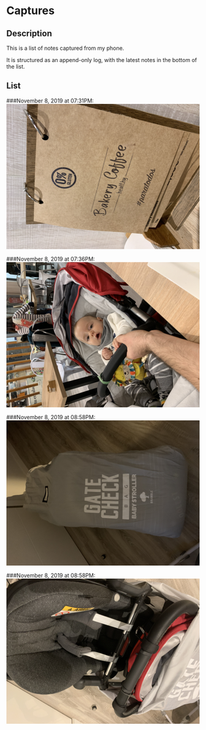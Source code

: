 # Captures

## Description

This is a list of notes captured from my phone.

It is structured as an append-only log, with the latest notes in the bottom of the list.

## List


###November 8, 2019 at 07:31PM:
![](bakery.jpg)

###November 8, 2019 at 07:36PM:
![](daniel.jpg)

###November 8, 2019 at 08:58PM:
![](traveling1.jpg)

###November 8, 2019 at 08:58PM:
![](traveling2.jpg)